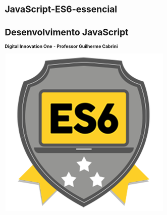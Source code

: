# JavaScript-ES6-essencial
# Desenvolvimento JavaScript

**Digital Innovation One** -
**Professor Guilherme Cabrini**

<p align="center">
    <img windth="470" src="https://github.com/Rubensrma/JavaScript-ES6-essencial/blob/master/ES6.png">
</p>
